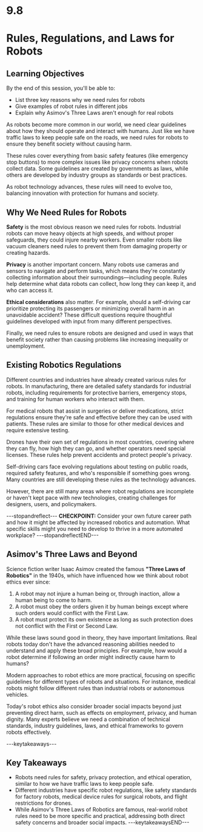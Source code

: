 # 9.8

# Rules, Regulations, and Laws for Robots

## Learning Objectives

By the end of this session, you'll be able to:
- List three key reasons why we need rules for robots
- Give examples of robot rules in different jobs
- Explain why Asimov's Three Laws aren't enough for real robots

As robots become more common in our world, we need clear guidelines about how they should operate and interact with humans. Just like we have traffic laws to keep people safe on the roads, we need rules for robots to ensure they benefit society without causing harm.

These rules cover everything from basic safety features (like emergency stop buttons) to more complex issues like privacy concerns when robots collect data. Some guidelines are created by governments as laws, while others are developed by industry groups as standards or best practices.

As robot technology advances, these rules will need to evolve too, balancing innovation with protection for humans and society.

## Why We Need Rules for Robots

**Safety** is the most obvious reason we need rules for robots. Industrial robots can move heavy objects at high speeds, and without proper safeguards, they could injure nearby workers. Even smaller robots like vacuum cleaners need rules to prevent them from damaging property or creating hazards.

**Privacy** is another important concern. Many robots use cameras and sensors to navigate and perform tasks, which means they're constantly collecting information about their surroundings—including people. Rules help determine what data robots can collect, how long they can keep it, and who can access it.

**Ethical considerations** also matter. For example, should a self-driving car prioritize protecting its passengers or minimizing overall harm in an unavoidable accident? These difficult questions require thoughtful guidelines developed with input from many different perspectives.

Finally, we need rules to ensure robots are designed and used in ways that benefit society rather than causing problems like increasing inequality or unemployment.

## Existing Robotics Regulations

Different countries and industries have already created various rules for robots. In manufacturing, there are detailed safety standards for industrial robots, including requirements for protective barriers, emergency stops, and training for human workers who interact with them.

For medical robots that assist in surgeries or deliver medications, strict regulations ensure they're safe and effective before they can be used with patients. These rules are similar to those for other medical devices and require extensive testing.

Drones have their own set of regulations in most countries, covering where they can fly, how high they can go, and whether operators need special licenses. These rules help prevent accidents and protect people's privacy.

Self-driving cars face evolving regulations about testing on public roads, required safety features, and who's responsible if something goes wrong. Many countries are still developing these rules as the technology advances.

However, there are still many areas where robot regulations are incomplete or haven't kept pace with new technologies, creating challenges for designers, users, and policymakers.

---stopandreflect---
**CHECKPOINT:** Consider your own future career path and how it might be affected by increased robotics and automation. What specific skills might you need to develop to thrive in a more automated workplace?
---stopandreflectEND---

## Asimov's Three Laws and Beyond

Science fiction writer Isaac Asimov created the famous **"Three Laws of Robotics"** in the 1940s, which have influenced how we think about robot ethics ever since:

1. A robot may not injure a human being or, through inaction, allow a human being to come to harm.
2. A robot must obey the orders given it by human beings except where such orders would conflict with the First Law.
3. A robot must protect its own existence as long as such protection does not conflict with the First or Second Law.

While these laws sound good in theory, they have important limitations. Real robots today don't have the advanced reasoning abilities needed to understand and apply these broad principles. For example, how would a robot determine if following an order might indirectly cause harm to humans?

Modern approaches to robot ethics are more practical, focusing on specific guidelines for different types of robots and situations. For instance, medical robots might follow different rules than industrial robots or autonomous vehicles.

Today's robot ethics also consider broader social impacts beyond just preventing direct harm, such as effects on employment, privacy, and human dignity. Many experts believe we need a combination of technical standards, industry guidelines, laws, and ethical frameworks to govern robots effectively.

---keytakeaways---
## Key Takeaways
- Robots need rules for safety, privacy protection, and ethical operation, similar to how we have traffic laws to keep people safe.
- Different industries have specific robot regulations, like safety standards for factory robots, medical device rules for surgical robots, and flight restrictions for drones.
- While Asimov's Three Laws of Robotics are famous, real-world robot rules need to be more specific and practical, addressing both direct safety concerns and broader social impacts.
---keytakeawaysEND---